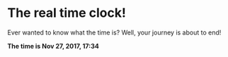 # The real time clock!

Ever wanted to know what the time is? Well, your journey is about to end!

**The time is Nov 27, 2017, 17:34**